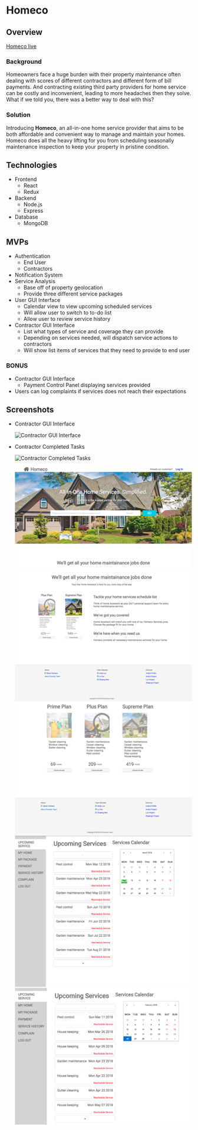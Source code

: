 # Homeco

## Overview

[Homeco live](http://homeco.club/)

### Background

Homeowners face a huge burden with their property maintenance often dealing with scores of different contractors and different form of bill payments. And contracting existing third party providers for home service can be costly and inconvenient, leading to more headaches then they solve. What if we told you, there was a better way to deal with this?

### Solution

Introducing **Homeco**, an all-in-one home service provider that aims to be both affordable and convenient way to manage and maintain your homes. Homeco does all the heavy lifting for you from scheduling seasonally maintenance inspection to keep your property in pristine condition.

## Technologies

* Frontend
    * React
    * Redux
* Backend
    * Node.js
    * Express
* Database
    * MongoDB

## MVPs
  * Authentication
    * End User
    * Contractors
  * Notification System
  * Service Analysis
    * Base off of property geolocation
    * Provide three different service packages
  * User GUI Interface
    * Calendar view to view upcoming scheduled services
    * Will allow user to switch to to-do list
    * Allow user to review service history
  * Contractor GUI Interface
    * List what types of service and coverage they can provide
    * Depending on services needed, will dispatch service actions to contractors
    * Will show list items of services that they need to provide to end user

### **BONUS**
  * Contractor GUI Interface
    * Payment Control Panel displaying services provided
  * Users can log complaints if services does not reach their expectations

## Screenshots
* Contractor GUI Interface

  ![Contractor GUI Interface](https://media.giphy.com/media/fdFYtQjR7NcFRYDdIp/giphy.gif)

* Contractor Completed Tasks

  ![Contractor Completed Tasks](https://media.giphy.com/media/fQGw3lV9s484LkbmV2/giphy.gif)

  ![](https://github.com/GreenRabite/Homeco/blob/production-readme/doc/screenshots/Screen%20Shot%202018-02-25%20at%2023.44.44.png)
  ![](https://github.com/GreenRabite/Homeco/blob/production-readme/doc/screenshots/Screen%20Shot%202018-02-25%20at%2023.47.30.png)
  ![](https://github.com/GreenRabite/Homeco/blob/production-readme/doc/screenshots/Screen%20Shot%202018-02-25%20at%2023.48.17.png)
  ![](https://github.com/GreenRabite/Homeco/blob/production-readme/doc/screenshots/Screen%20Shot%202018-02-25%20at%2023.50.37.png)
  ![](https://github.com/GreenRabite/Homeco/blob/production-readme/doc/screenshots/Screen%20Shot%202018-02-26%20at%2000.20.23.png)
